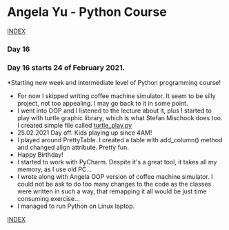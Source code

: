 # Angela Yu - Python Course
[INDEX](../README.md)
### Day 16
### Day 16 starts 24 of February 2021. 
*Starting new week and intermediate level of Python programming course!
- For now I skipped writing coffee machine simulator. It seem to be silly project, not too appealing. I may go back to it in some point.
- I went into OOP and I listened to the lecture about it, plus I started to play with turtle graphic library, which is what Stefan Mischook does too. I created simple file called [turtle_play.py](turtle_play.py)
- 25.02.2021 Day off. Kids playing up since 4AM!
- I played around PrettyTable. I created a table with add_column() method and changed align attribute. Pretty fun.
- Happy Birthday!
- I started to work with PyCharm. Despite it's a great tool, it takes all my memory, as I use old PC...
- I wrote along with Angela OOP version of coffee machine simulator. I could not be ask to do too many changes to the code as the classes were written in such a way, that remapping it all would be just time consuming exercise...
- I managed to run Python on Linux laptop.

[INDEX](../README.md)

